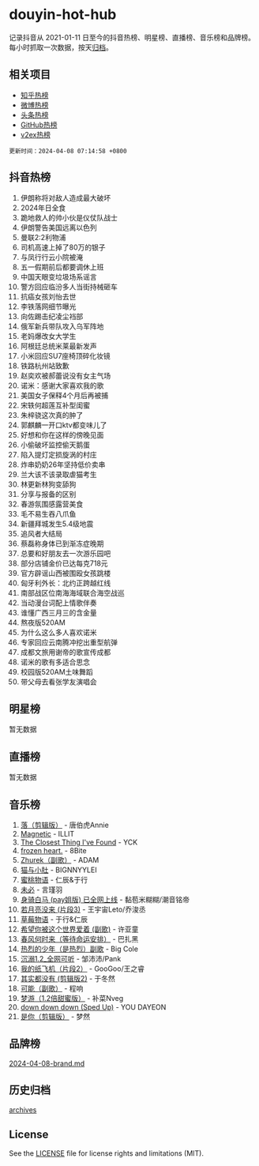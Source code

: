 # douyin-hot-hub

记录抖音从 2021-01-11 日至今的抖音热榜、明星榜、直播榜、音乐榜和品牌榜。每小时抓取一次数据，按天[归档](archives)。

## 相关项目

- [知乎热榜](https://github.com/lonnyzhang423/zhihu-hot-hub)
- [微博热榜](https://github.com/lonnyzhang423/weibo-hot-hub)
- [头条热榜](https://github.com/lonnyzhang423/toutiao-hot-hub)
- [GitHub热榜](https://github.com/lonnyzhang423/github-hot-hub)
- [v2ex热榜](https://github.com/lonnyzhang423/v2ex-hot-hub)


`更新时间：2024-04-08 07:14:58 +0800`

## 抖音热榜

1. 伊朗称将对敌人造成最大破坏
1. 2024年日全食
1. 跪地救人的帅小伙是仪仗队战士
1. 伊朗警告美国远离以色列
1. 曼联2:2利物浦
1. 司机高速上掉了80万的银子
1. 与凤行行云小院被淹
1. 五一假期前后都要调休上班
1. 中国天眼变垃圾场系谣言
1. 警方回应临汾多人当街持械砸车
1. 抗癌女孩刘怡去世
1. 李铁落网细节曝光
1. 向佐踢击纪凌尘裆部
1. 俄军新兵带队攻入乌军阵地
1. 老妈爆改女大学生
1. 阿根廷总统米莱最新发声
1. 小米回应SU7座椅顶碎化妆镜
1. 铁路杭州站致歉
1. 赵奕欢被郝蕾说没有女主气场
1. 诺米：感谢大家喜欢我的歌
1. 美国女子保释4个月后再被捕
1. 宋轶何超莲互补型闺蜜
1. 朱梓骁这次真的肿了
1. 郭麒麟一开口ktv都变味儿了
1. 好想和你在这样的傍晚见面
1. 小偷破坏监控偷天鹅蛋
1. 陷入提灯定损旋涡的村庄
1. 炸串奶奶26年坚持低价卖串
1. 兰大该不该录取虐猫考生
1. 林更新林狗变舔狗
1. 分享与报备的区别
1. 春游氛围感露营美食
1. 毛不易生吞八爪鱼
1. 新疆拜城发生5.4级地震
1. 追风者大结局
1. 蔡磊称身体已到渐冻症晚期
1. 总要和好朋友去一次游乐园吧
1. 部分店铺金价已达每克718元
1. 官方辟谣山西被围殴女孩跳楼
1. 匈牙利外长：北约正跨越红线
1. 南部战区位南海海域联合海空战巡
1. 当动漫台词配上情歌伴奏
1. 谁懂广西三月三的含金量
1. 熬夜版520AM
1. 为什么这么多人喜欢诺米
1. 专家回应云南腾冲挖出重型航弹
1. 成都文旅用谢帝的歌宣传成都
1. 诺米的歌有多适合思念
1. 校园版520AM土味舞蹈
1. 带父母去看张学友演唱会

## 明星榜

暂无数据

## 直播榜

暂无数据

## 音乐榜

1. [落（剪辑版）](https://sf5-hl-cdn-tos.douyinstatic.com/obj/tos-cn-ve-2774/o0h6HvN1BBbli9LtU3i5fQIleBQMF5Cg4TZmmC) - 唐伯虎Annie
1. [Magnetic](https://sf6-cdn-tos.douyinstatic.com/obj/tos-cn-ve-2774/oAQCYdBNZfLACGDmVFAsfAtpy32tqErgQ3XgBN) - ILLIT
1. [The Closest Thing I've Found](https://sf5-hl-cdn-tos.douyinstatic.com/obj/tos-cn-ve-2774/514ab5d9146f4d2ca454b7adff8e5e4d) - YCK
1. [frozen heart.](https://sf5-hl-cdn-tos.douyinstatic.com/obj/tos-cn-ve-2774/oIIWJfyjIACZA9zQMtnJ6hQQhFC4vhCupoRBsO) - 8Bite
1. [Zhurek（副歌）](https://sf27-cdn-tos.douyinstatic.com/obj/tos-cn-ve-2774/ooQm8FBZQDlf0btEYgVpCcSCQfrdJGBEKZYBGS) - ADAM
1. [猫与小肚](https://sf6-cdn-tos.douyinstatic.com/obj/tos-cn-ve-2774/osZeoClMECgK8DYl6VebABgbchEtPYQjZEnRtd) - BIGNNYYLEI
1. [蜜桃物语](https://sf6-cdn-tos.douyinstatic.com/obj/tos-cn-ve-2774/oIhOSCZtIACtYU4XQkngiW9kCBfVD1Fz9IYeqL) - 仁辰&于行
1. [未必](https://sf3-cdn-tos.douyinstatic.com/obj/tos-cn-ve-2774/ogntQMFnKQDZUgTCYuJgfLEtleYZZFxBQqhhFB) - 言瑾羽
1. [身骑白马 (pay姐版) 已全网上线](https://sf5-hl-cdn-tos.douyinstatic.com/obj/tos-cn-ve-2774/oQLO5ZgLsFkaDhdIIveF2zUCgfweY0gWaH4AQG) - 黏苞米糊糊/潮音铭帝
1. [若月亮没来 (片段3)](https://sf6-cdn-tos.douyinstatic.com/obj/tos-cn-ve-2774/okfyEUsGW1B1ovJi5JiN9IjvAT2lMwA054GoEB) - 王宇宙Leto/乔浚丞
1. [草莓物语](https://sf6-cdn-tos.douyinstatic.com/obj/tos-cn-ve-2774/okynhJ7jEAIIZBfsLgYMEI8QC3WbQNN66RKzhT) - 于行&仁辰
1. [希望你被这个世界爱着 (副歌)](https://sf5-hl-cdn-tos.douyinstatic.com/obj/tos-cn-ve-2774/oUHCmWQfZlE3QQBKBeD8rCFLpJzPgCpImhsxMt) - 许亚童
1. [春风何时来（等待命运安排）](https://sf5-hl-cdn-tos.douyinstatic.com/obj/tos-cn-ve-2774/oICBNbD3gelMfB4WgiD1KI2jQtXZE2FgHLwtsl) - 巴扎黑
1. [热烈的少年（是热烈）副歌](https://sf3-cdn-tos.douyinstatic.com/obj/tos-cn-ve-2774/owVNI0CLDAUMtSz6TEYvfFBFL4UDFFhLfgK8fa) - Big Cole
1. [沉溺1.2_全网可听](https://sf5-hl-cdn-tos.douyinstatic.com/obj/tos-cn-ve-2774/ok2QoiBqsWAX9McZmWiI9gAB0EzwD4Xj6yfmtH) - 邹沛沛/Pank
1. [我的纸飞机（片段2）](https://sf5-hl-cdn-tos.douyinstatic.com/obj/tos-cn-ve-2774/oM2ZrKcg2CD5AeRB2gkeXOFB1IxAGJdZPazYHf) - GooGoo/王之睿
1. [其实都没有 (剪辑版2)](https://sf6-cdn-tos.douyinstatic.com/obj/tos-cn-ve-2774/oEBNQenHZtBhxYjGgUDQk0BCHTigQafgFlbQ7k) - 于冬然
1. [可能（副歌）](https://sf6-cdn-tos.douyinstatic.com/obj/tos-cn-ve-2774/cde1731888894259b333569393c2fb51) - 程响
1. [梦游（1.2倍甜蜜版）](https://sf5-hl-cdn-tos.douyinstatic.com/obj/tos-cn-ve-2774/o4gyAUm8hwufoEABmwVIiQtHsFuGzAEEWtNMzo) - 补菜Nveg
1. [down down down (Sped Up)](https://sf5-hl-cdn-tos.douyinstatic.com/obj/tos-cn-ve-2774/ow80iABiXIO9DsFwK6WeZKMaJRi3BPJAotDy8m) - YOU DAYEON
1. [是你（剪辑版）](https://sf3-cdn-tos.douyinstatic.com/obj/tos-cn-ve-2774/46019dae783c4c969944217fe1cfafc4) - 梦然

## 品牌榜

[2024-04-08-brand.md](archives/2024-04-08-brand.md)

## 历史归档

[archives](archives)

## License

See the [LICENSE](LICENSE) file for license rights and limitations (MIT).
